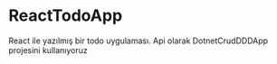 # ReactTodoApp
React ile yazılmış bir todo uygulaması. Api olarak DotnetCrudDDDApp projesini kullanıyoruz
